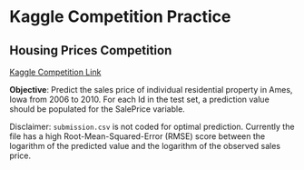 # Kaggle Competition Practice

## Housing Prices Competition 
[Kaggle Competition Link](https://www.kaggle.com/c/home-data-for-ml-course/overview/description)

**Objective**: Predict the sales price of individual residential property in Ames, Iowa from 2006 to 2010. For each Id in the test set, a prediction value should be populated for the SalePrice variable.

Disclaimer: `submission.csv` is not coded for optimal prediction. Currently the file has a high Root-Mean-Squared-Error (RMSE) score between the logarithm of the predicted value and the logarithm of the observed sales price. 



